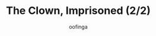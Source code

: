 ---
media: "videos/rounds/round_4_2/imprisoned_clown_2.mp4"
media_type: video
title: The Clown, Imprisoned (2/2)
author: oofinga
desc: Imprisoned aboard the <i>Korolev</i> for excessive tomfoolery, the Clown seeks the help of Captain Cassiana Zephetta.
---
